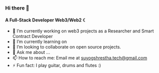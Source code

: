 ### Hi there 👋

#### A Full-Stack Developer Web3/Web2 ☾

- 🔭 I’m currently working on web3 projects as a Researcher and Smart Contract Developer
- 🌱 I’m currently learning on 
- 👯 I’m looking to collaborate on open source projects.
- 💬 Ask me about ...
- 📫 How to reach me: Email me at suyogshrestha.tech@gmail.com
- ⚡ Fun fact: I play guitar, drums and flutes :) 





